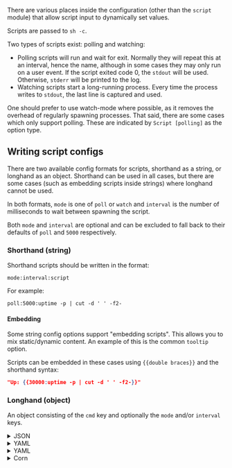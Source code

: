 There are various places inside the configuration (other than the `script` module)
that allow script input to dynamically set values.

Scripts are passed to `sh -c`.

Two types of scripts exist: polling and watching:

- Polling scripts will run and wait for exit.
  Normally they will repeat this at an interval, hence the name, although in some cases they may only run on a user
  event.
  If the script exited code 0, the `stdout` will be used. Otherwise, `stderr` will be printed to the log.
- Watching scripts start a long-running process. Every time the process writes to `stdout`, the last line is captured
  and used.

One should prefer to use watch-mode where possible, as it removes the overhead of regularly spawning processes.
That said, there are some cases which only support polling. These are indicated by `Script [polling]` as the option
type.

## Writing script configs

There are two available config formats for scripts, shorthand as a string, or longhand as an object.
Shorthand can be used in all cases, but there are some cases (such as embedding scripts inside strings) where longhand
cannot be used.

In both formats, `mode` is one of `poll` or `watch` and `interval` is the number of milliseconds to wait between
spawning the script.

Both `mode` and `interval` are optional and can be excluded to fall back to their defaults of `poll` and `5000`
respectively.

### Shorthand (string)

Shorthand scripts should be written in the format:

```
mode:interval:script
```

For example:

```
poll:5000:uptime -p | cut -d ' ' -f2-
```

#### Embedding

Some string config options support "embedding scripts". This allows you to mix static/dynamic content.
An example of this is the common `tooltip` option.

Scripts can be embedded in these cases using `{{double braces}}` and the shorthand syntax:

```json
"Up: {{30000:uptime -p | cut -d ' ' -f2-}}"
```

### Longhand (object)

An object consisting of the `cmd` key and optionally the `mode` and/or `interval` keys.

<details>
<summary>JSON</summary>

```json
{
  "mode": "poll",
  "interval": 5000,
  "cmd": "uptime -p | cut -d ' ' -f2-"
}
```
</details>

<details>
<summary>YAML</summary>

```yaml
mode: poll
interval: 5000
cmd: "uptime -p | cut -d ' ' -f2-"
```
</details>

<details>
<summary>YAML</summary>

```toml
mode = "poll"
interval = 5000
cmd = "uptime -p | cut -d ' ' -f2-"
```
</details>

<details>
<summary>Corn</summary>

```corn
{
  mode = "poll"
  interval = 5000
  cmd = "uptime -p | cut -d ' ' -f2-"
}
```
</details>